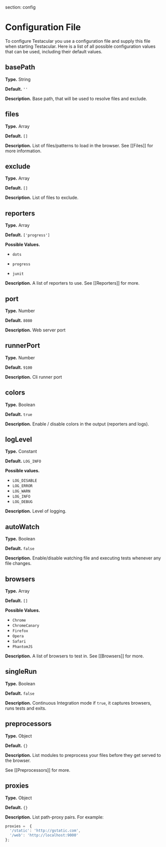 section: config

# Configuration File

To configure Testacular you use a configuration file and supply this
file when starting Testacular.
Here is a list of all possible configuration values that can be used,
including their default values.

## basePath

**Type.** String

**Default.** `''`

**Description.**  Base path, that will be used to resolve files and exclude.

## files

**Type.** Array

**Default.**   `[]`

**Description.** List of files/patterns to load in the browser. See [[Files]] for more information.


## exclude
**Type.** Array

**Default.**   `[]`

**Description.** List of files to exclude.


## reporters
**Type.** Array

**Default.**   `['progress']`

**Possible Values.**

* `dots`

* `progress`

* `junit`

**Description.** A list of reporters to use. See [[Reporters]] for
  more.
  

## port
**Type.** Number

**Default.** `8080`

**Description.** Web server port 


## runnerPort
**Type.** Number

**Default.** `9100`

**Description.** Cli runner port 


## colors
**Type.** Boolean

**Default.**   `true`

**Description.**  Enable / disable colors in the output (reporters and logs).
  

## logLevel
**Type.** Constant

**Default.** `LOG_INFO`

**Possible values.**

* `LOG_DISABLE`
* `LOG_ERROR`
* `LOG_WARN`
* `LOG_INFO`
* `LOG_DEBUG` 

**Description.** Level of logging.


## autoWatch
**Type.** Boolean

**Default.**  `false`

**Description.** Enable/disable watching file and executing tests
  whenever any file changes.
  

## browsers
**Type.** Array

**Default.**  `[]` 

**Possible Values.**

* `Chrome`
* `ChromeCanary`
* `Firefox`
* `Opera`
* `Safari`
* `PhantomJS`

**Description.** A list of browsers to test in. See [[Browsers]] for more.
   

## singleRun
**Type.** Boolean

**Default.**   `false`

**Description.** Continuous Integration mode if `true`, it captures
  browsers, runs tests and exits.

## preprocessors
**Type.** Object

**Default.**   `{}`

**Description.** List modules to preprocess your files before they get
  served to the browser. 
  
  See [[Preprocessors]] for more.

## proxies
**Type.** Object

**Default.**   `{}`

**Description.** List path-proxy pairs.  For example: 

```javascript
proxies =  {
  '/static': 'http://gstatic.com', 
  '/web': 'http://localhost:9000'
};
```
